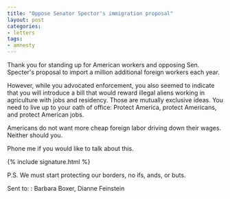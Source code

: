 ```yaml
---
title: "Oppose Senator Spector's immigration proposal"
layout: post
categories:
- letters
tags:
- amnesty
---
```


Thank you for standing up for American workers and opposing Sen. Specter's proposal to import a million additional foreign workers each year.

However, while you advocated enforcement, you also seemed to indicate that you will introduce a bill that would reward illegal aliens working in agriculture with jobs and residency. Those are mutually exclusive ideas. You need to live up to your oath of office: Protect America, protect Americans, and protect American jobs.

Americans do not want more cheap foreign labor driving down their wages. Neither should you.

Phone me if you would like to talk about this.

{% include signature.html %}

P.S. We must start protecting our borders, no ifs, ands, or buts.

Sent to:
: Barbara Boxer, Dianne Feinstein
